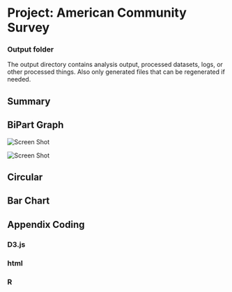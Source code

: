 # Project: American Community Survey
### Output folder

The output directory contains analysis output, processed datasets, logs, or other processed things. Also only generated files that can be regenerated if needed. 

## Summary 

## BiPart Graph
![Screen Shot](https://raw.githubusercontent.com/TZstatsADS/cycle1-9/master/output/image/ScreenShot1.png?token=AKN9cU9GaFIwejKfkUzVaqLcxsGX9OY_ks5WuROFwA%3D%3D)

![Screen Shot](https://raw.githubusercontent.com/TZstatsADS/cycle1-9/master/output/image/ScreenShot2.png?token=AKN9cShEtuC4-MfggxyMDMq-rLsKLkFXks5WuRaUwA%3D%3D)

## Circular 

## Bar Chart

## Appendix Coding

### D3.js

### html

### R

